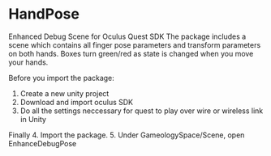 # HandPose
Enhanced Debug Scene for Oculus Quest SDK
The package includes a scene which contains all finger pose parameters and transform parameters on both hands. 
Boxes turn green/red as state is changed when you move your hands. 

Before you import the package: 
1. Create a new unity project
2. Download and import oculus SDK
3. Do all the settings neccessary for quest to play over wire or wireless link in Unity

Finally
4. Import the package. 
5. Under GameologySpace/Scene, open EnhanceDebugPose
